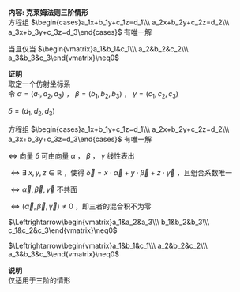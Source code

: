**内容: 克莱姆法则三阶情形**  
方程组 $\begin{cases}a_1x+b_1y+c_1z=d_1\\\ a_2x+b_2y+c_2z=d_2\\\ a_3x+b_3y+c_3z=d_3\end{cases}$ 有唯一解  
  
当且仅当 $\begin{vmatrix}a_1&b_1&c_1\\\ a_2&b_2&c_2\\\ a_3&b_3&c_3\end{vmatrix}\neq0$  
  
**证明**  
取定一个仿射坐标系  
令 $\alpha=(a_1,a_2,a_3)$ ， $\beta=(b_1,b_2,b_3)$ ， $\gamma=(c_1,c_2,c_3)$  
  
$\delta=(d_1,d_2,d_3)$  
  
方程组 $\begin{cases}a_1x+b_1y+c_1z=d_1\\\ a_2x+b_2y+c_2z=d_2\\\ a_3x+b_3y+c_3z=d_3\end{cases}$ 有唯一解  
  
$\Leftrightarrow$ 向量 $\delta$ 可由向量 $\alpha$ ， $\beta$ ， $\gamma$ 线性表出  
  
$\Leftrightarrow\exists\ x,y,z\in\mathbb R$ ，使得 $\vec\delta=x\cdot\vec\alpha+y\cdot\vec\beta+z\cdot\vec\gamma$ ，且组合系数唯一  
  
$\Leftrightarrow\vec\alpha,\vec\beta,\vec\gamma$ 不共面  
  
$\Leftrightarrow(\vec\alpha,\vec\beta,\vec\gamma)\neq0$ ，即三者的混合积不为零  
  
$\Leftrightarrow\begin{vmatrix}a_1&a_2&a_3\\\ b_1&b_2&b_3\\\ c_1&c_2&c_3\end{vmatrix}\neq0$  
  
$\Leftrightarrow\begin{vmatrix}a_1&b_1&c_1\\\ a_2&b_2&c_2\\\ a_3&b_3&c_3\end{vmatrix}\neq0$  
  
**说明**  
仅适用于三阶的情形  
